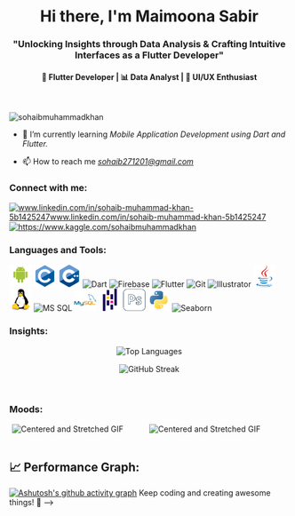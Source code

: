 <h1 align="center">Hi there, I'm Maimoona Sabir</h1>
<h3 align="center">"Unlocking Insights through Data Analysis & Crafting Intuitive Interfaces as a Flutter Developer"</h3>
<h4 align="center">🚀 Flutter Developer | 📊 Data Analyst | 🎨 UI/UX Enthusiast</h4>

<br/>
<p align="left"> <img src="https://komarev.com/ghpvc/?username=sohaibmuhammadkhan&label=Profile%20views&color=fe9a00&style=flat" alt="sohaibmuhammadkhan" /> </p>

- 📱 I’m currently learning *Mobile Application Development using Dart and Flutter.*

- 📫 How to reach me *sohaib271201@gmail.com*

<h3 align="left">Connect with me:</h3>
<p align="left">
<a href="https://linkedin.com/in/www.linkedin.com/in/sohaib-muhammad-khan-5b1425247www.linkedin.com/in/sohaib-muhammad-khan-5b1425247" target="blank"><img align="center" src="https://raw.githubusercontent.com/rahuldkjain/github-profile-readme-generator/master/src/images/icons/Social/linked-in-alt.svg" alt="www.linkedin.com/in/sohaib-muhammad-khan-5b1425247www.linkedin.com/in/sohaib-muhammad-khan-5b1425247" height="30" width="40" /></a>
<a href="https://kaggle.com/https://www.kaggle.com/sohaibmuhammadkhan" target="blank"><img align="center" src="https://raw.githubusercontent.com/rahuldkjain/github-profile-readme-generator/master/src/images/icons/Social/kaggle.svg" alt="https://www.kaggle.com/sohaibmuhammadkhan" height="30" width="40" /></a>
</p>

<h3 align="left">Languages and Tools:</h3>
<p align="left">
  <img src="https://raw.githubusercontent.com/devicons/devicon/master/icons/android/android-original-wordmark.svg" alt="Android" width="40" height="40"/>
  <img src="https://raw.githubusercontent.com/devicons/devicon/master/icons/c/c-original.svg" alt="C" width="40" height="40"/>
  <img src="https://raw.githubusercontent.com/devicons/devicon/master/icons/cplusplus/cplusplus-original.svg" alt="C++" width="40" height="40"/>
  <img src="https://www.vectorlogo.zone/logos/dartlang/dartlang-icon.svg" alt="Dart" width="40" height="40"/>
  <img src="https://www.vectorlogo.zone/logos/firebase/firebase-icon.svg" alt="Firebase" width="40" height="40"/>
  <img src="https://www.vectorlogo.zone/logos/flutterio/flutterio-icon.svg" alt="Flutter" width="40" height="40"/>
  <img src="https://www.vectorlogo.zone/logos/git-scm/git-scm-icon.svg" alt="Git" width="40" height="40"/>
  <img src="https://www.vectorlogo.zone/logos/adobe_illustrator/adobe_illustrator-icon.svg" alt="Illustrator" width="40" height="40"/>
  <img src="https://raw.githubusercontent.com/devicons/devicon/master/icons/java/java-original.svg" alt="Java" width="40" height="40"/>
  <img src="https://raw.githubusercontent.com/devicons/devicon/master/icons/linux/linux-original.svg" alt="Linux" width="40" height="40"/>
  <img src="https://www.svgrepo.com/show/303229/microsoft-sql-server-logo.svg" alt="MS SQL" width="40" height="40"/>
  <img src="https://raw.githubusercontent.com/devicons/devicon/master/icons/mysql/mysql-original-wordmark.svg" alt="MySQL" width="40" height="40"/>
  <img src="https://raw.githubusercontent.com/devicons/devicon/2ae2a900d2f041da66e950e4d48052658d850630/icons/pandas/pandas-original.svg" alt="Pandas" width="40" height="40"/>
  <img src="https://raw.githubusercontent.com/devicons/devicon/master/icons/photoshop/photoshop-line.svg" alt="Photoshop" width="40" height="40"/>
  <img src="https://raw.githubusercontent.com/devicons/devicon/master/icons/python/python-original.svg" alt="Python" width="40" height="40"/>
  <img src="https://seaborn.pydata.org/_images/logo-mark-lightbg.svg" alt="Seaborn" width="40" height="40"/>
</p>

<h3 align="left">Insights:</h3>

<p align="center"><img align="center" src="https://github-readme-stats.vercel.app/api/top-langs?username=sohaibmuhammadkhan&show_icons=true&theme=dark&locale=en&layout=compact" alt="Top Languages" /></p>

<p align="center"><img align="center" src="https://github-readme-streak-stats.herokuapp.com/?user=sohaibmuhammadkhan&theme=dark" alt="GitHub Streak" /></p>

<br/>
<h3 align="left">Moods:</h3>
<div style="display: flex; justify-content: center;">
  <img src="https://github.com/SohaibMuhammadKhan/SohaibMuhammadKhan/assets/129584803/9975c675-6fc7-4a6f-9557-e415d0ddc66c" alt="Centered and Stretched GIF" width="49%">
  <img src="https://github.com/SohaibMuhammadKhan/SohaibMuhammadKhan/assets/129584803/1f3ae402-99dd-4b8d-888b-e1021d4fee9f" alt="Centered and Stretched GIF" width="49%">
</div>
<br/>

<h2 align="left">📈 Performance Graph:</h2>

[![Ashutosh's github activity graph](https://github-readme-activity-graph.vercel.app/graph?username=SohaibMuhammadKhan&theme=xcode&line=fe9a00&bg_color=151515&point=faffff)](https://github.com/ashutosh00710/github-readme-activity-graph)
Keep coding and creating awesome things! 🚀
-->
